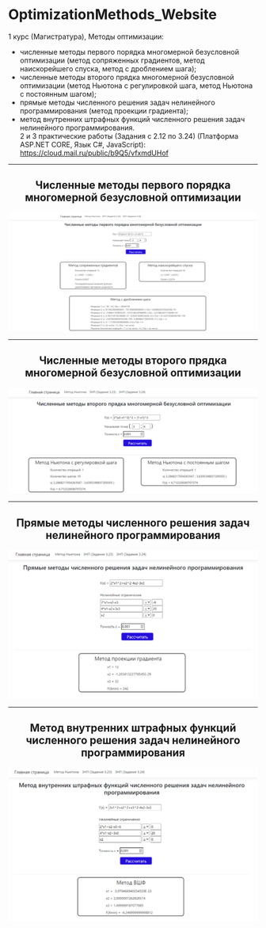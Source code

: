 # OptimizationMethods_Website
1 курс (Магистратура), Методы оптимизации:
- численные методы первого порядка многомерной безусловной оптимизации (метод сопряженных градиентов, метод наискорейшего спуска, метод с дроблением шага);  
- численные методы второго прядка многомерной безусловной оптимизации (метод Ньютона с регулировкой шага, метод Ньютона с постоянным шагом);    
- прямые методы численного решения задач нелинейного программирования (метод проекции градиента);  
- метод внутренних штрафных функций численного решения задач нелинейного программирования.  
2 и 3 практические работы (Задания с 2.12 по 3.24) (Платформа ASP.NET CORE, Язык С#, JavaScript):  
https://cloud.mail.ru/public/b9Q5/vfxmdUHof
<hr/>
<h2 align="center">Численные методы первого порядка многомерной безусловной оптимизации</h2>
<p align="center">
  <a href="123"><img src="https://github.com/kontr24/OptimizationMethods_Website/blob/55cdc1cd4c00e61d8bf51aee9042b517ffefbbea/ScreenshotsApplication/NumericalMethodsFirstOrderMultidimensionalUnconditionalOptimization.png"></img></a>
</p>
<hr/>
<h2 align="center">Численные методы второго прядка многомерной безусловной оптимизации</h2>
<p align="center">
  <a href="123"><img src="https://github.com/kontr24/OptimizationMethods_Website/blob/55cdc1cd4c00e61d8bf51aee9042b517ffefbbea/ScreenshotsApplication/Second-orderNumericalMethodsMultidimensionalUnconditionalOptimization.png"></img></a>
</p>
<hr/>
<h2 align="center">Прямые методы численного решения задач нелинейного программирования</h2>
<p align="center">
  <a href="123"><img src="https://github.com/kontr24/OptimizationMethods_Website/blob/55cdc1cd4c00e61d8bf51aee9042b517ffefbbea/ScreenshotsApplication/DirectMethodsNumericalSolutionNonlinearProgrammingProblems.png"></img></a>
</p>
<hr/>
<h2 align="center">Метод внутренних штрафных функций численного решения задач нелинейного программирования</h2>
<p align="center">
  <a href="123"><img src="https://github.com/kontr24/OptimizationMethods_Website/blob/55cdc1cd4c00e61d8bf51aee9042b517ffefbbea/ScreenshotsApplication/MethodInternalPenaltyFunctionsNumericalSolutionNonlinearProgrammingProblems.png"></img></a>
</p>
